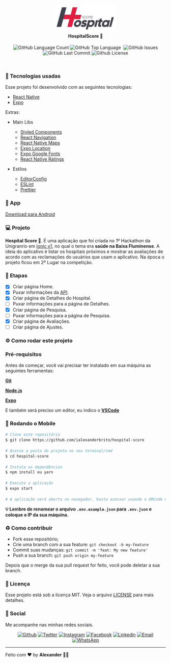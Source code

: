 <h4 align="center">
<img src="src/assets/logo.png" width="190px" /><br>
 <b>HospitalScore</b> 🏥
</h4>
<p align="center">
  <img alt="GitHub Language Count" src="https://img.shields.io/github/languages/count/ialexanderbrito/hospital-score?style=flat-square" />
  <img alt="GitHub Top Language" src="https://img.shields.io/github/languages/top/ialexanderbrito/hospital-score?style=flat-square" />
  <img alt="" src="https://img.shields.io/github/repo-size/ialexanderbrito/hospital-score?style=flat-square" />
  <img alt="GitHub Issues" src="https://img.shields.io/github/issues/ialexanderbrito/hospital-score?style=flat-square" />
  <img alt="GitHub Last Commit" src="https://img.shields.io/github/last-commit/ialexanderbrito/hospital-score?style=flat-square" />
  <img alt="Github License" src="https://img.shields.io/github/license/ialexanderbrito/hospital-score?style=flat-square" />
</p>

<br>

### :rocket: Tecnologias usadas
Esse projeto foi desenvolvido com as seguintes tecnologias:
- [React Native](https://reactnative.dev/)
- [Expo](https://expo.io/)

Extras:

- Main Libs
  - [Styled Components](https://styled-components.com/)
  - [React Navigation](https://reactnavigation.org/)
  - [React Native Maps](https://github.com/react-native-community/react-native-maps)
  - [Expo Location](https://docs.expo.io/versions/latest/sdk/location/)
  - [Expo Google Fonts](https://github.com/expo/google-fonts)
  - [React Native Ratings](https://github.com/Monte9/react-native-ratings)
  
- Estilos
  - [EditorConfig](https://editorconfig.org/)
  - [ESLint](https://eslint.org/)
  - [Prettier](https://prettier.io/)

### 📱 App

[Download para Android](#)

### 💻 Projeto

<b>Hospital Score 🏥</b>. É uma aplicação que foi criada no 1º Hackathon da Unigranrio em [Ionic v1](https://github.com/ialexanderbrito/HospitalScore), 
no qual o tema era <b>saúde na Baixa Fluminense</b>. A ideia do aplicativo é listar os hospitais próximos e mostrar as avaliações de acordo
com as reclamações do usuários que usam o aplicativo. Na época o projeto ficou em 2º Lugar na competição.

### 📃 Etapas

- [x] Criar página Home.
- [x] Puxar informações da [API](https://github.com/ialexanderbrito/api-hospital-score).
- [x] Criar página de Detalhes do Hospital.
- [ ] Puxar informações para a página de Detalhes.
- [x] Criar página de Pesquisa.
- [ ] Puxar informações para a página de Pesquisa.
- [x] Criar página de Avaliações.
- [ ] Criar página de Ajustes.

### ⚙ Como rodar este projeto

### Pré-requisitos

Antes de começar, você vai precisar ter instalado em sua máquina as seguintes ferramentas:

<b>[Git](https://git-scm.com)</b>

<b>[Node.js](https://nodejs.org/en/)</b>

<b>[Expo](https://expo.io)</b>

E também será preciso um editor, eu indico o <b>[VSCode](https://code.visualstudio.com/)</b>

### 🧭 Rodando o Mobile

```bash
# Clone este repositório
$ git clone https://github.com/ialexanderbrito/hospital-score

# Acesse a pasta do projeto no seu terminal/cmd
$ cd hospital-score

# Instale as dependências
$ npm install ou yarn

# Execute a aplicação
$ expo start

# A aplicação será aberta no navegador, basta acessar usando o QRCode na tela.
```

<b>💡 Lembre de renomear o arquivo ``.env.example.json`` para ``.env.json`` e coloque o IP da sua máquina.</b>

### :recycle: Como contribuir

- Fork esse repositório;
- Crie uma branch com a sua feature: `git checkout -b my-feature`
- Commit suas mudanças: `git commit -m 'feat: My new feature'`
- Push a sua branch: `git push origin my-feature`

Depois que o merge da sua pull request for feito, você pode deletar a sua branch.

### :memo: Licença

Esse projeto está sob a licença MIT. Veja o arquivo [LICENSE](LICENSE) para mais detalhes.

### 📱 Social

Me acompanhe nas minhas redes sociais.

<p align="center">

   <a href="https://github.com/ialexanderbrito" target="_blank" >
    <img alt="Github" src="https://img.shields.io/badge/-Github-lightgrey?style=flat-square&logo=Github&logoColor=white"></a> 
    
 <a href="https://twitter.com/ialexanderbrito" target="_blank" > 
     <img alt="Twitter" src="https://img.shields.io/badge/-Twitter-9cf?style=flat-square&logo=Twitter&logoColor=white"></a> 
  
  <a href="https://instagram.com/ialexanderbrito" target="_blank" >
    <img alt="Instagram" src="https://img.shields.io/badge/-Instagram-ff2b8e?style=flat-square&logo=Instagram&logoColor=white"></a> 
  
  <a href="https://facebook.com/ialexanderbrito" target="_blank" >
    <img alt="Facebook" src="https://img.shields.io/badge/-Facebook-blue?style=flat-square&logo=Facebook&logoColor=white"></a> 

  <a href="https://www.linkedin.com/in/ialexanderbrito/" target="_blank" >
    <img alt="Linkedin" src="https://img.shields.io/badge/-Linkedin-blue?style=flat-square&logo=Linkedin&logoColor=white"></a> 
  
  <a href="mailto:ialexanderbrito@gmail.com" target="_blank" >
    <img alt="Email" src="https://img.shields.io/badge/-Email-c14438?style=flat-square&logo=Gmail&logoColor=white"></a> 
  
  <a href="https://api.whatsapp.com/send?phone=5521979434402" target="_blank" >
    <img alt="WhatsApp" src="https://img.shields.io/badge/-WhatsApp-brightgreen?style=flat-square&logo=WhatsApp&logoColor=white"></a>
</p>

---

Feito com ❤️ by **Alexander** 🤙🏾

